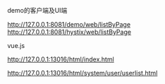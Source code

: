 demo的客户端及UI端

http://127.0.0.1:8081/demo/web/listByPage
http://127.0.0.1:8081/hystix/web/listByPage


vue.js

http://127.0.0.1:13016/html/index.html

http://127.0.0.1:13016/html/system/user/userlist.html
